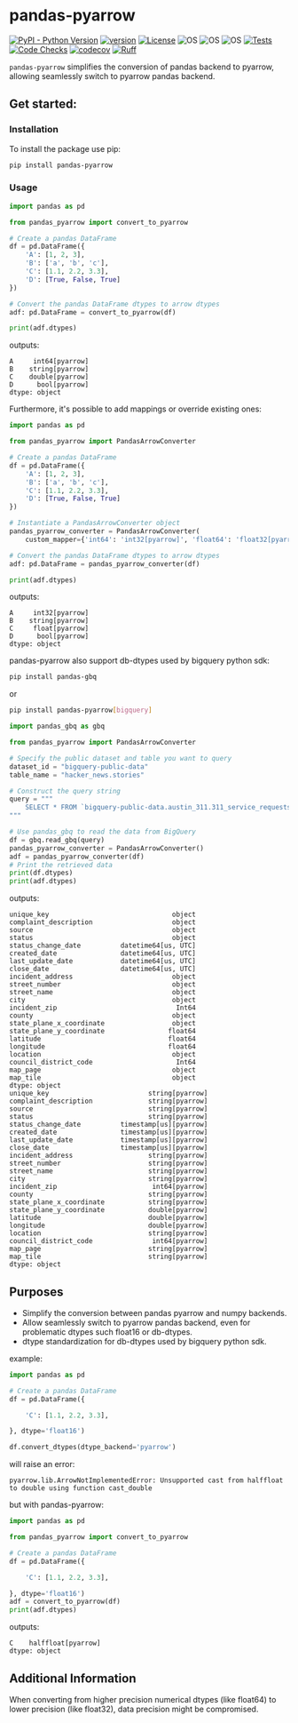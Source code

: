 # pandas-pyarrow

[![PyPI - Python Version](https://img.shields.io/pypi/pyversions/pandas-pyarrow)](https://pypi.org/project/pandas-pyarrow/)
[![version](https://img.shields.io/pypi/v/pandas-pyarrow)](https://img.shields.io/pypi/v/pandas-pyarrow)
[![License](https://img.shields.io/:license-MIT-blue.svg)](https://opensource.org/licenses/MIT)
![OS](https://img.shields.io/badge/ubuntu-blue?logo=ubuntu)
![OS](https://img.shields.io/badge/win-blue?logo=windows)
![OS](https://img.shields.io/badge/mac-blue?logo=apple)
[![Tests](https://github.com/DanielAvdar/pandas-pyarrow/actions/workflows/ci.yml/badge.svg)](https://github.com/DanielAvdar/pandas-pyarrow/actions/workflows/ci.yml)
[![Code Checks](https://github.com/DanielAvdar/pandas-pyarrow/actions/workflows/code-checks.yml/badge.svg)](https://github.com/DanielAvdar/pandas-pyarrow/actions/workflows/code-checks.yml)
[![codecov](https://codecov.io/gh/DanielAvdar/pandas-pyarrow/graph/badge.svg?token=N0V9KANTG2)](https://codecov.io/gh/DanielAvdar/pandas-pyarrow)
[![Ruff](https://img.shields.io/endpoint?url=https://raw.githubusercontent.com/astral-sh/ruff/main/assets/badge/v2.json)](https://github.com/astral-sh/ruff)

`pandas-pyarrow` simplifies the conversion of pandas backend to pyarrow, allowing seamlessly switch to pyarrow pandas
backend.

## Get started:

### Installation

To install the package use pip:

```bash
pip install pandas-pyarrow
```

### Usage

```python
import pandas as pd

from pandas_pyarrow import convert_to_pyarrow

# Create a pandas DataFrame
df = pd.DataFrame({
    'A': [1, 2, 3],
    'B': ['a', 'b', 'c'],
    'C': [1.1, 2.2, 3.3],
    'D': [True, False, True]
})

# Convert the pandas DataFrame dtypes to arrow dtypes
adf: pd.DataFrame = convert_to_pyarrow(df)

print(adf.dtypes)
```

outputs:

```
A     int64[pyarrow]
B    string[pyarrow]
C    double[pyarrow]
D      bool[pyarrow]
dtype: object
```

Furthermore, it's possible to add mappings or override existing ones:

```python
import pandas as pd

from pandas_pyarrow import PandasArrowConverter

# Create a pandas DataFrame
df = pd.DataFrame({
    'A': [1, 2, 3],
    'B': ['a', 'b', 'c'],
    'C': [1.1, 2.2, 3.3],
    'D': [True, False, True]
})

# Instantiate a PandasArrowConverter object
pandas_pyarrow_converter = PandasArrowConverter(
    custom_mapper={'int64': 'int32[pyarrow]', 'float64': 'float32[pyarrow]'})

# Convert the pandas DataFrame dtypes to arrow dtypes
adf: pd.DataFrame = pandas_pyarrow_converter(df)

print(adf.dtypes)
```

outputs:

```
A     int32[pyarrow]
B    string[pyarrow]
C     float[pyarrow]
D      bool[pyarrow]
dtype: object
```

pandas-pyarrow also support db-dtypes used by bigquery python sdk:

```bash
pip install pandas-gbq
```

or

```bash
pip install pandas-pyarrow[bigquery]
```

```python
import pandas_gbq as gbq

from pandas_pyarrow import PandasArrowConverter

# Specify the public dataset and table you want to query
dataset_id = "bigquery-public-data"
table_name = "hacker_news.stories"

# Construct the query string
query = """
    SELECT * FROM `bigquery-public-data.austin_311.311_service_requests` LIMIT 1000
"""

# Use pandas_gbq to read the data from BigQuery
df = gbq.read_gbq(query)
pandas_pyarrow_converter = PandasArrowConverter()
adf = pandas_pyarrow_converter(df)
# Print the retrieved data
print(df.dtypes)
print(adf.dtypes)
```

outputs:

```
unique_key                               object
complaint_description                    object
source                                   object
status                                   object
status_change_date          datetime64[us, UTC]
created_date                datetime64[us, UTC]
last_update_date            datetime64[us, UTC]
close_date                  datetime64[us, UTC]
incident_address                         object
street_number                            object
street_name                              object
city                                     object
incident_zip                              Int64
county                                   object
state_plane_x_coordinate                 object
state_plane_y_coordinate                float64
latitude                                float64
longitude                               float64
location                                 object
council_district_code                     Int64
map_page                                 object
map_tile                                 object
dtype: object
unique_key                         string[pyarrow]
complaint_description              string[pyarrow]
source                             string[pyarrow]
status                             string[pyarrow]
status_change_date          timestamp[us][pyarrow]
created_date                timestamp[us][pyarrow]
last_update_date            timestamp[us][pyarrow]
close_date                  timestamp[us][pyarrow]
incident_address                   string[pyarrow]
street_number                      string[pyarrow]
street_name                        string[pyarrow]
city                               string[pyarrow]
incident_zip                        int64[pyarrow]
county                             string[pyarrow]
state_plane_x_coordinate           string[pyarrow]
state_plane_y_coordinate           double[pyarrow]
latitude                           double[pyarrow]
longitude                          double[pyarrow]
location                           string[pyarrow]
council_district_code               int64[pyarrow]
map_page                           string[pyarrow]
map_tile                           string[pyarrow]
dtype: object
```

## Purposes

- Simplify the conversion between pandas pyarrow and numpy backends.
- Allow seamlessly switch to pyarrow pandas backend, even for problematic dtypes such float16 or db-dtypes.
- dtype standardization for db-dtypes used by bigquery python sdk.


example:

```python
import pandas as pd

# Create a pandas DataFrame
df = pd.DataFrame({

    'C': [1.1, 2.2, 3.3],

}, dtype='float16')

df.convert_dtypes(dtype_backend='pyarrow')
```
will raise an error:
```
pyarrow.lib.ArrowNotImplementedError: Unsupported cast from halffloat to double using function cast_double
```
but with pandas-pyarrow:
```python
import pandas as pd

from pandas_pyarrow import convert_to_pyarrow

# Create a pandas DataFrame
df = pd.DataFrame({

    'C': [1.1, 2.2, 3.3],

}, dtype='float16')
adf = convert_to_pyarrow(df)
print(adf.dtypes)

```
outputs:
```
C    halffloat[pyarrow]
dtype: object
```


## Additional Information

When converting from higher precision numerical dtypes (like float64) to
lower precision (like float32), data precision might be compromised.
